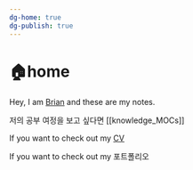 ```yaml
---
dg-home: true
dg-publish: true
---
```


# 🏠home

Hey, I am [Brian](https://github.com/CodyMan0) and these are my notes.



저의 공부 여정을 보고 싶다면 [[knowledge_MOCs]]

If you want to check out my [CV](https://gifted-jacket-9e1.notion.site/4f105fe60b914e078adc5adcc3c05e1f)

If you want to check out my 포트폴리오
	


